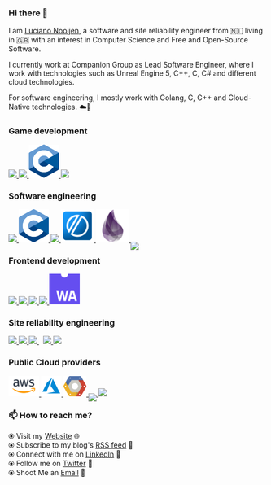 ### Hi there 👋

<!--
**lucianonooijen/lucianonooijen** is a ✨ _special_ ✨ repository because its `README.md` (this file) appears on your GitHub profile.
-->

I am [Luciano Nooijen](https://lucianonooijen.com/), a software and site reliability engineer from 🇳🇱 living in 🇬🇷 with an interest in Computer Science and Free and Open-Source Software. 

I currently work at Companion Group as Lead Software Engineer, where I work with technologies such as Unreal Engine 5, C++, C, C# and different cloud technologies.

For software engineering, I mostly work with Golang, C, C++ and Cloud-Native technologies. ☁️🚀

### Game development

<p float="left">
    <a href="https://www.unrealengine.com" target="_blank">
        <img
            src="https://raw.githubusercontent.com/lucianonooijen/lucianonooijen/master/assets/unrealengine.jpg"
            height="65"
        />
    </a>
    <a href="https://isocpp.org/" target="_blank">
        <img src="https://raw.githubusercontent.com/lucianonooijen/lucianonooijen/master/assets/cpp.png" height="65" />
    </a>
    <a href="https://en.cppreference.com/w/c/99" target="_blank">
        <img src="https://raw.githubusercontent.com/lucianonooijen/lucianonooijen/master/assets/c.png" height="65" />
    </a>
    <a href="https://dotnet.microsoft.com/en-us/languages/csharp" target="_blank">
        <img src="https://raw.githubusercontent.com/lucianonooijen/lucianonooijen/master/assets/csharp.png" height="65" />
    </a>
</p>

### Software engineering

<p float="left">
    <a href="https://golang.org/" target="_blank">
        <img
            src="https://raw.githubusercontent.com/lucianonooijen/lucianonooijen/master/assets/golang.gif"
            height="90"
        />
    <a href="https://en.cppreference.com/w/c/99" target="_blank">
        <img src="https://raw.githubusercontent.com/lucianonooijen/lucianonooijen/master/assets/c.png" height="65" />
    </a>
    <a href="https://isocpp.org/" target="_blank">
        <img src="https://raw.githubusercontent.com/lucianonooijen/lucianonooijen/master/assets/cpp.png" height="65" />
    </a>
    <a href="https://odin-lang.org/" target="_blank">
        <img src="https://raw.githubusercontent.com/lucianonooijen/lucianonooijen/master/assets/odin.png" height="65" />
    </a>
    <a href="https://elixir-lang.org/" target="_blank">
        <img src="https://raw.githubusercontent.com/lucianonooijen/lucianonooijen/master/assets/elixir.png" height="65" />
    </a>
    <a href="https://www.postgresql.org/" target="_blank">
        <img
            src="https://raw.githubusercontent.com/lucianonooijen/lucianonooijen/master/assets/postgresql.gif"
            height="90"
            style="margin-bottom:-15px;"
        />
    </a>
</p>

### Frontend development

<p float="left">
    <a href="https://www.typescriptlang.org/" target="_blank">
        <img
            src="https://raw.githubusercontent.com/lucianonooijen/lucianonooijen/master/assets/typescript.png"
            height="60"
        />
    </a>
    <a href="https://www.reactjs.org/" target="_blank">
        <img
            src="https://raw.githubusercontent.com/lucianonooijen/lucianonooijen/master/assets/react.png"
            height="60"
        />
    </a>
    <a href="https://www.w3.org/wiki/The_web_standards_model_-_HTML_CSS_and_JavaScript" target="_blank">
        <img
            src="https://raw.githubusercontent.com/lucianonooijen/lucianonooijen/master/assets/html-css-js.png"
            height="60"
        />
    </a>
    <a href="https://elm-lang.org/" target="_blank">
        <img
            src="https://raw.githubusercontent.com/lucianonooijen/lucianonooijen/master/assets/elm.png"
            height="60"
        />
    </a>
    <a href="https://webassembly.org/" target="_blank">
        <img
            src="https://raw.githubusercontent.com/lucianonooijen/lucianonooijen/master/assets/wasm.png"
            height="60"
        />
    </a>
</p>

### Site reliability engineering

<p float="left">
    <a href="https://www.docker.com/" target="_blank">
        <img
            src="https://raw.githubusercontent.com/lucianonooijen/lucianonooijen/master/assets/docker.gif"
            height="80"
        />
    </a>
    <a href="https://kubernetes.io/" target="_blank">
        <img src="https://raw.githubusercontent.com/lucianonooijen/lucianonooijen/master/assets/k8s.gif" height="75" />
    </a>
        <a href="https://www.linux.org/" target="_blank">
        <img
            src="https://raw.githubusercontent.com/lucianonooijen/lucianonooijen/master/assets/linux.gif"
            height="60"
        />
    </a>&nbsp;
    <a href="https://docs.gitlab.com/ee/ci/" target="_blank">
        <img src="https://raw.githubusercontent.com/lucianonooijen/lucianonooijen/master/assets/cicd.gif" height="65" />
    </a>
    <a href="https://www.terraform.io/" target="_blank">
        <img
            src="https://raw.githubusercontent.com/lucianonooijen/lucianonooijen/master/assets/terraform.gif"
            height="60"
        />
    </a>
</p>

### Public Cloud providers

<p float="left">
    <a href="https://linode.com/" target="_blank">
        <img src="https://raw.githubusercontent.com/lucianonooijen/lucianonooijen/master/assets/aws.png" height="40" />
    </a>
    <a href="https://linode.com/" target="_blank">
        <img src="https://raw.githubusercontent.com/lucianonooijen/lucianonooijen/master/assets/azure.png" height="40" />
    </a>
    <a href="https://linode.com/" target="_blank">
        <img src="https://raw.githubusercontent.com/lucianonooijen/lucianonooijen/master/assets/gcp.png" height="40" />
    </a>
    <a href="https://digitalocean.com" target="_blank">
        <img src="https://raw.githubusercontent.com/lucianonooijen/lucianonooijen/master/assets/do.gif" height="60"style="margin-bottom:-10px" />
    </a>
    <a href="https://linode.com/" target="_blank">
        <img src="https://raw.githubusercontent.com/lucianonooijen/lucianonooijen/master/assets/linode.png" height="40" />
    </a>
</p>

### 📫 How to reach me? 

⦿ Visit my [Website](https://www.lucianonooijen.com) 🌐 <br />
⦿ Subscribe to my blog's [RSS feed](https://lucianonooijen.com/blog/index.xml) 📝 <br />
⦿ Connect with me on [LinkedIn](https://www.linkedin.com/in/lucianonooijen/) 🔗 <br />
⦿ Follow me on [Twitter](https://x.com/LucianoNooijen) 🔗 <br />
⦿ Shoot Me an [Email](https://lucianonooijen.com/contact/) 💌 <br />
